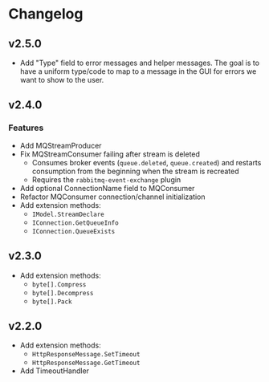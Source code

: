 # Changelog

## v2.5.0

- Add "Type" field to error messages and helper messages. The goal is to have a uniform type/code to map to a message in the GUI for errors we want to show to the user.

## v2.4.0

### Features
- Add MQStreamProducer
- Fix MQStreamConsumer failing after stream is deleted
  - Consumes broker events (`queue.deleted`, `queue.created`) and restarts consumption from the beginning when the stream is recreated
  - Requires the `rabbitmq-event-exchange` plugin
- Add optional ConnectionName field to MQConsumer
- Refactor MQConsumer connection/channel initialization
- Add extension methods:
  - `IModel.StreamDeclare`
  - `IConnection.GetQueueInfo`
  - `IConnection.QueueExists`

## v2.3.0
- Add extension methods:
  - `byte[].Compress`
  - `byte[].Decompress` 
  - `byte[].Pack`

## v2.2.0
- Add extension methods:
  - `HttpResponseMessage.SetTimeout`
  - `HttpResponseMessage.GetTimeout`
- Add TimeoutHandler